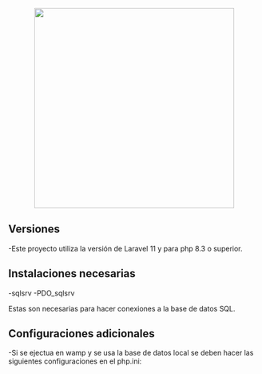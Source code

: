<p align="center"><a href="https://laravel.com" target="_blank"><img src="https://raw.githubusercontent.com/laravel/art/master/logo-lockup/5%20SVG/2%20CMYK/1%20Full%20Color/laravel-logolockup-cmyk-red.svg" width="400"></a></p>

## Versiones
-Este proyecto utiliza la versión de Laravel 11 y para php 8.3 o superior.

## Instalaciones necesarias
-sqlsrv 
-PDO_sqlsrv

Estas son necesarias para hacer conexiones a la base de datos SQL.

## Configuraciones adicionales
-Si se ejectua en wamp y se usa la base de datos local se deben hacer las siguientes configuraciones en el php.ini:
       

